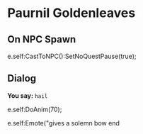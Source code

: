 # Paurnil Goldenleaves
## On NPC Spawn

e.self:CastToNPC():SetNoQuestPause(true);
## Dialog

**You say:** `hail`



e.self:DoAnim(70);


e.self:Emote("gives a solemn bow 
end
